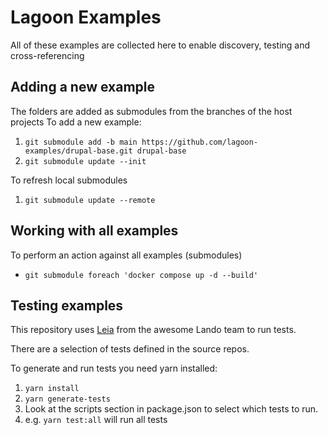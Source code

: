 # Lagoon Examples

All of these examples are collected here to enable discovery, testing and cross-referencing


## Adding a new example

The folders are added as submodules from the branches of the host projects
To add a new example:

1. `git submodule add -b main https://github.com/lagoon-examples/drupal-base.git drupal-base`
2. `git submodule update --init`

To refresh local submodules
1. `git submodule update --remote`

## Working with all examples

To perform an action against all examples (submodules)

* `git submodule foreach 'docker compose up -d --build'`

## Testing examples

This repository uses [Leia](https://github.com/lando/leia) from the awesome Lando team to run tests.

There are a selection of tests defined in the source repos.

To generate and run tests you need yarn installed:

1. `yarn install`
2. `yarn generate-tests`
3. Look at the scripts section in package.json to select which tests to run.
4. e.g. `yarn test:all` will run all tests

